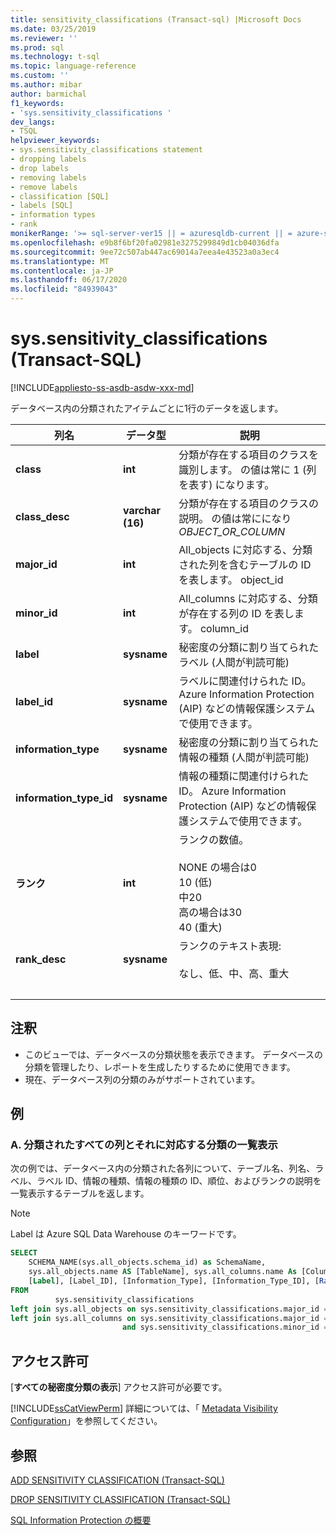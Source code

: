 ```yaml
---
title: sensitivity_classifications (Transact-sql) |Microsoft Docs
ms.date: 03/25/2019
ms.reviewer: ''
ms.prod: sql
ms.technology: t-sql
ms.topic: language-reference
ms.custom: ''
ms.author: mibar
author: barmichal
f1_keywords:
- 'sys.sensitivity_classifications '
dev_langs:
- TSQL
helpviewer_keywords:
- sys.sensitivity_classifications statement
- dropping labels
- drop labels
- removing labels
- remove labels
- classification [SQL]
- labels [SQL]
- information types
- rank
monikerRange: '>= sql-server-ver15 || = azuresqldb-current || = azure-sqldw-latest || = sqlallproducts-allversions'
ms.openlocfilehash: e9b8f6bf20fa02981e3275299849d1cb04036dfa
ms.sourcegitcommit: 9ee72c507ab447ac69014a7eea4e43523a0a3ec4
ms.translationtype: MT
ms.contentlocale: ja-JP
ms.lasthandoff: 06/17/2020
ms.locfileid: "84939043"
---
```

# <a name="syssensitivity_classifications-transact-sql"></a>sys.sensitivity_classifications (Transact-SQL)
[!INCLUDE[appliesto-ss-asdb-asdw-xxx-md](../../includes/appliesto-ss-asdb-asdw-xxx-md.md)]

データベース内の分類されたアイテムごとに1行のデータを返します。

|列名|データ型|説明|
|-----------------|---------------|-----------------|  
|**class**|**int**|分類が存在する項目のクラスを識別します。 の値は常に 1 (列を表す) になります。|  
|**class_desc**|**varchar (16)**|分類が存在する項目のクラスの説明。 の値は常にになり*OBJECT_OR_COLUMN*|  
|**major_id**|**int**|All_objects に対応する、分類された列を含むテーブルの ID を表します。 object_id|  
|**minor_id**|**int**|All_columns に対応する、分類が存在する列の ID を表します。 column_id|   
|**label**|**sysname**|秘密度の分類に割り当てられたラベル (人間が判読可能)|  
|**label_id**|**sysname**|ラベルに関連付けられた ID。 Azure Information Protection (AIP) などの情報保護システムで使用できます。|  
|**information_type**|**sysname**|秘密度の分類に割り当てられた情報の種類 (人間が判読可能)|  
|**information_type_id**|**sysname**|情報の種類に関連付けられた ID。 Azure Information Protection (AIP) などの情報保護システムで使用できます。|  
|**ランク**|**int**|ランクの数値。 <br><br>NONE の場合は0<br>10 (低)<br>中20<br>高の場合は30<br>40 (重大)| 
|**rank_desc**|**sysname**|ランクのテキスト表現:  <br><br>なし、低、中、高、重大|  
| &nbsp; | &nbsp; | &nbsp; |

## <a name="remarks"></a>注釈  

- このビューでは、データベースの分類状態を表示できます。 データベースの分類を管理したり、レポートを生成したりするために使用できます。
- 現在、データベース列の分類のみがサポートされています。
 
## <a name="examples"></a>例

### <a name="a-listing-all-classified-columns-and-their-corresponding-classification"></a>A. 分類されたすべての列とそれに対応する分類の一覧表示

次の例では、データベース内の分類された各列について、テーブル名、列名、ラベル、ラベル ID、情報の種類、情報の種類の ID、順位、およびランクの説明を一覧表示するテーブルを返します。

> [!NOTE]
> Label は Azure SQL Data Warehouse のキーワードです。

```sql
SELECT
    SCHEMA_NAME(sys.all_objects.schema_id) as SchemaName,
    sys.all_objects.name AS [TableName], sys.all_columns.name As [ColumnName],
    [Label], [Label_ID], [Information_Type], [Information_Type_ID], [Rank], [Rank_Desc]
FROM
          sys.sensitivity_classifications
left join sys.all_objects on sys.sensitivity_classifications.major_id = sys.all_objects.object_id
left join sys.all_columns on sys.sensitivity_classifications.major_id = sys.all_columns.object_id
                         and sys.sensitivity_classifications.minor_id = sys.all_columns.column_id
```

## <a name="permissions"></a>アクセス許可  
 [**すべての秘密度分類の表示**] アクセス許可が必要です。 
 
 [!INCLUDE[ssCatViewPerm](../../includes/sscatviewperm-md.md)] 詳細については、「 [Metadata Visibility Configuration](../../relational-databases/security/metadata-visibility-configuration.md)」を参照してください。  

## <a name="see-also"></a>参照  

[ADD SENSITIVITY CLASSIFICATION (Transact-SQL)](../../t-sql/statements/add-sensitivity-classification-transact-sql.md)

[DROP SENSITIVITY CLASSIFICATION (Transact-SQL)](../../t-sql/statements/drop-sensitivity-classification-transact-sql.md)

[SQL Information Protection の概要](https://aka.ms/sqlip)
